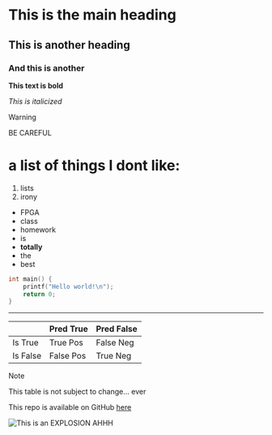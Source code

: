 # This is the main heading
## This is another heading
### And this is another

**This text is bold**

*This is italicized*

> [!WARNING]
> BE CAREFUL

# a list of things I dont like:
1. lists
2. irony

- FPGA
- class
- homework
- is
- **totally**
- the
- best

```c
int main() {
    printf("Hello world!\n");
    return 0;
}
```

---

|          | Pred True | Pred False |
| -------- | --------- | ---------- |
| Is True  | True Pos  | False Neg  |
| Is False | False Pos | True Neg   |

> [!NOTE]
> This table is not subject to change... ever

This repo is available on GitHub [here](https://github.com/msu-eele-fpga/labs-and-homework-rdupu13)

![This is an EXPLOSION AHHH](/assets/explosion.png)


